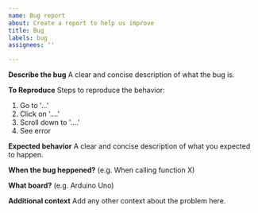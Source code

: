 ```yaml
---
name: Bug report
about: Create a report to help us improve
title: Bug
labels: bug
assignees: ''

---
```


**Describe the bug**
A clear and concise description of what the bug is.

**To Reproduce**
Steps to reproduce the behavior:
1. Go to '...'
2. Click on '....'
3. Scroll down to '....'
4. See error

**Expected behavior**
A clear and concise description of what you expected to happen.

**When the bug heppened?**
(e.g. When calling function X)

**What board?**
 (e.g. Arduino Uno)

**Additional context**
Add any other context about the problem here.

